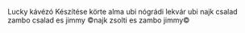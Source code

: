 Lucky kávézó
Készítése
körte
alma
ubi nógrádi lekvár
ubi najk csalad
zambo csalad es jimmy
©najk zsolti es zambo jimmy©
